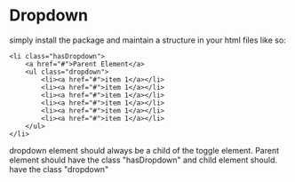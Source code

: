 # Dropdown

simply install the package and maintain a structure in your html files like so:

```
<li class="hasDropdown">
	<a href="#">Parent Element</a>
	<ul class="dropdown">
		<li><a href="#">item 1</a></li>
		<li><a href="#">item 1</a></li>
		<li><a href="#">item 1</a></li>
		<li><a href="#">item 1</a></li>
		<li><a href="#">item 1</a></li>
		<li><a href="#">item 1</a></li>
	</ul>
</li>
```
dropdown element should always be a child of the toggle element.
Parent element should have the class "hasDropdown" and child element should. have the class "dropdown"